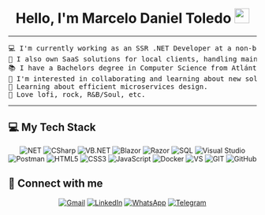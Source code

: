 <h1 align="center">
Hello, I'm Marcelo Daniel Toledo
	<a href="https://github.com/Bouaskaoun" target="_self">
		<img src="https://media.giphy.com/media/hvRJCLFzcasrR4ia7z/giphy.gif" width="30">
	</a>
</h1>

<hr>

<pre>
💻 I'm currently working as an SSR .NET Developer at a non-bank financial company.
🚀 I also own SaaS solutions for local clients, handling maintenance and implementing new features.
📚 I have a Bachelors degree in Computer Science from Atlántida University in Argentina.
📝 I'm interested in collaborating and learning about new solutions; I'm passionate about being part of a product.
🌱 Learning about efficient microservices design.
🎵 Love lofi, rock, R&B/Soul, etc.
</pre>
<hr>


## 💻 My Tech Stack

<p align="center" align='right'>

<img alt="NET" src="https://img.shields.io/badge/-.NET-5C2D91?style=for-the-badge&logo=%2ENET&logoColor=white" />

<img alt="CSharp" src="https://img.shields.io/badge/c%23%20-%23239120.svg?&style=for-the-badge&logo=c-sharp&logoColor=white" /> 

<img alt="VB.NET" src="https://img.shields.io/badge/VB.NET-004A8C?style=for-the-badge&logo=visualstudio&logoColor=white" />

<img alt="Blazor" src="https://img.shields.io/badge/Blazor-5C2D91?style=for-the-badge&logo=blazor&logoColor=white" />

<img alt="Razor" src="https://img.shields.io/badge/Razor-5C2D91?style=for-the-badge&logo=aspnet&logoColor=white" />

<img alt="SQL" src="https://img.shields.io/badge/-SQL-4479A1?style=for-the-badge&logo=mysql&logoColor=black&textColor=black" />

<img alt="Visual Studio" src="https://img.shields.io/badge/Visual%20Studio-5C2D91?style=for-the-badge&logo=visual-studio&logoColor=white" />

<img alt="Postman" src="https://img.shields.io/badge/Postman-FF6C37?style=for-the-badge&logo=postman&logoColor=white" />

<img alt="HTML5" src="https://img.shields.io/badge/html5%20-%23E34F26.svg?&style=for-the-badge&logo=html5&logoColor=white" />

<img alt="CSS3" src="https://img.shields.io/badge/css3%20-%231572B6.svg?&style=for-the-badge&logo=css3&logoColor=white" /> 

<img alt="JavaScript" src="https://img.shields.io/badge/javascript%20-%23323330.svg?&style=for-the-badge&logo=javascript&logoColor=%23F7DF1E" />

<img alt="Docker" src="https://img.shields.io/badge/Docker-2496ED?style=for-the-badge&logo=docker&logoColor=white" />


<img alt="VS" src="https://img.shields.io/badge/-VS-007ACC?style=for-the-badge&logo=visual-studio&logoColor=white" />

<img alt="GIT" src="https://img.shields.io/badge/git%20-%23F05033.svg?&style=for-the-badge&logo=git&logoColor=white" /> 

<img alt="GitHub" src="https://img.shields.io/badge/github%20-%23121011.svg?&style=for-the-badge&logo=github&logoColor=white" />

</p>




## 🤝 Connect with me

<p align="center">
    <a href="mailto:marcelodanieltoledo.arg@gmail.com">
<img alt="Gmail" src="https://img.shields.io/badge/Gmail-D14836?style=for-the-badge&logo=gmail&logoColor=white" /></a>
	<a href="https://www.linkedin.com/in/marcelodanieltoledo/">
<img alt="LinkedIn" src="https://img.shields.io/badge/LinkedIn-0A66C2?style=for-the-badge&logo=linkedin&logoColor=white" /></a>
	<a href="https://api.whatsapp.com/send/?phone=2235832617&text=Hola%20Daniel!&type=phone_number&app_absent=0">
<img alt="WhatsApp" src="https://img.shields.io/badge/WhatsApp-25D366?style=for-the-badge&logo=whatsapp&logoColor=white" /></a>
	<a href="https://t.me/marcelodanieltoledo">
<img alt="Telegram" src="https://img.shields.io/badge/Telegram-0088CC?style=for-the-badge&logo=telegram&logoColor=white" /></a>

    
</p>



